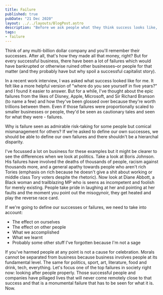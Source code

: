 ```yaml
---
title: Failure
published: true
pubDate: "21 Dec 2020"
layout: ../../layouts/BlogPost.astro
description: "Before we ask people what they think success looks like, maybe we should ask what failure looks like."
tags:
- failure
---
```


Think of any multi-billion dollar company and you'll remember their successes. After all, that's how they made all that money, right? But for every successful business, there have been a lot of failures which would have bankrupted or otherwise ruined other businesses–or people for that matter (and they probably have but why spoil a successful capitalist story).

In a recent work interview, I was asked what success looked like for me. It felt like a more helpful version of "where do you see yourself in five years?" and I found it easier to answer. But for a while, I've thought about the epic failures from the likes of Disney, Apple, Microsoft, and Sir Richard Branson (to name a few) and how they've been glossed over because they're worth trillions between them. Even if those failures were proportionally scaled to smaller businesses or people, they'd be seen as cautionary tales and seen for what they were - failures.

Why is failure seen as admirable risk-taking for some people but comical mismanagement for others? If we're asked to define our own successes, we should be able to define our own failures and there shouldn't be a hierarchal disparity.

I've focussed a lot on business for these examples but it might be clearer to see the differences when we look at politics. Take a look at Boris Johnson. His failures have involved the deaths of thousands of people, racism against thousands more, and a general apathy towards people who aren't rich Tories (emphasis on rich because he doesn't give a shit about working or middle class Tory voters despite the rhetoric). Now look at Diane Abbott, a Black woman and trailblazing MP who is seens as incompetent and foolish for merely existing. People take pride in laughing at her and pointing at her faults and the moment you point out the misogynoir, they get heated and play the reverse race card.

If we're going to define our successes or failures, we need to take into account:

- The effect on ourselves
- The effect on other people
- What we accomplished
- What we learnt
- Probably some other stuff I've forgotten because I'm not a sage

If you've harmed people at any point is not a cause for celebration. Morals cannot be separated from business because business involves people at its fundamental level. The same for politics, sport, art, literature, food and drink, tech, everything. Let's focus one of the top failures in society right now: looking after people properly. Those successful people and companies have pillaged lives that will never come remotely close to that success and that is a monumental failure that has to be seen for what it is. Now.
